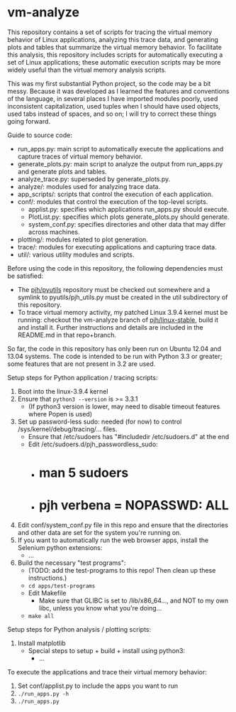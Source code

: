 vm-analyze
==========

This repository contains a set of scripts for tracing the virtual memory behavior of Linux applications, analyzing this trace data, and generating plots and tables that summarize the virtual memory behavior. To facilitate this analysis, this repository includes scripts for automatically executing a set of Linux applications; these automatic execution scripts may be more widely useful than the virtual memory analysis scripts.

This was my first substantial Python project, so the code may be a bit messy. Because it was developed as I learned the features and conventions of the language, in several places I have imported modules poorly, used inconsistent capitalization, used tuples when I should have used objects, used tabs instead of spaces, and so on; I will try to correct these things going forward.

Guide to source code:
* run_apps.py: main script to automatically execute the applications and capture traces of virtual memory behavior.
* generate_plots.py: main script to analyze the output from run_apps.py and generate plots and tables.
* analyze_trace.py: superseded by generate_plots.py.
* analyze/: modules used for analyzing trace data.
* app_scripts/: scripts that control the execution of each application.
* conf/: modules that control the execution of the top-level scripts.
    * applist.py: specifies which applications run_apps.py should execute.
    * PlotList.py: specifies which plots generate_plots.py should generate.
    * system_conf.py: specifies directories and other data that may differ across machines.
* plotting/: modules related to plot generation.
* trace/: modules for executing applications and capturing trace data.
* util/: various utility modules and scripts.

Before using the code in this repository, the following dependencies must be satisfied:
* The [pjh/pyutils](https://github.com/pjh/pyutils) repository must be checked out somewhere and a symlink to pyutils/pjh_utils.py must be created in the util subdirectory of this repository.
* To trace virtual memory activity, my patched Linux 3.9.4 kernel must be running: checkout the vm-analyze branch of [pjh/linux-stable](https://github.com/pjh/linux-stable/tree/vm-analyze), build it and install it. Further instructions and details are included in the README.md in that repo+branch.

So far, the code in this repository has only been run on Ubuntu 12.04 and 13.04 systems. The code is intended to be run with Python 3.3 or greater; some features that are not present in 3.2 are used.

Setup steps for Python application / tracing scripts:

1. Boot into the linux-3.9.4 kernel
1. Ensure that `python3 --version` is >= 3.3.1
    * (If python3 version is lower, may need to disable timeout features where Popen is used)
1. Set up password-less sudo: needed (for now) to control /sys/kernel/debug/tracing/... files.
    * Ensure that /etc/sudoers has "#includedir /etc/sudoers.d" at the end
    * Edit /etc/sudoers.d/pjh_passwordless_sudo:
        * # man 5 sudoers
        * # pjh verbena = NOPASSWD: ALL
1. Edit conf/system_conf.py file in this repo and ensure that the directories and other data are set for the system you're running on.
1. If you want to automatically run the web browser apps, install the Selenium python extensions:
    * ...
1. Build the necessary "test programs":
    * (TODO: add the test-programs to this repo! Then clean up these instructions.)
    * `cd apps/test-programs`
    * Edit Makefile
        * Make sure that GLIBC is set to /lib/x86_64..., and NOT to my own libc, unless you know what you're doing...
    * `make all`

Setup steps for Python analysis / plotting scripts:

1. Install matplotlib
    * Special steps to setup + build + install using python3:
        * ...

To execute the applications and trace their virtual memory behavior:

1. Set conf/applist.py to include the apps you want to run
1. `./run_apps.py -h`
1. `./run_apps.py`

